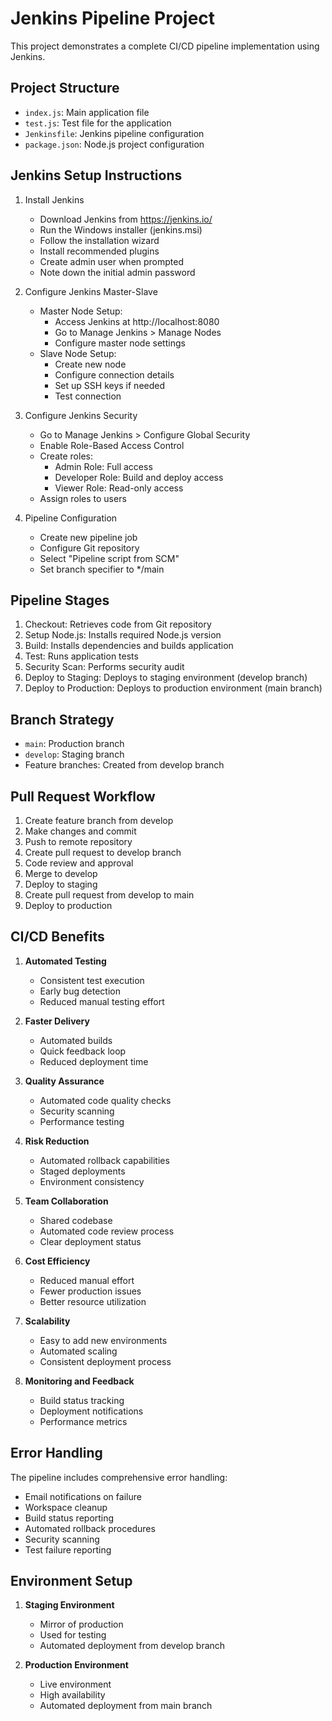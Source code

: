 # Jenkins Pipeline Project

This project demonstrates a complete CI/CD pipeline implementation using Jenkins.

## Project Structure

- `index.js`: Main application file
- `test.js`: Test file for the application
- `Jenkinsfile`: Jenkins pipeline configuration
- `package.json`: Node.js project configuration

## Jenkins Setup Instructions

1. Install Jenkins
   - Download Jenkins from https://jenkins.io/
   - Run the Windows installer (jenkins.msi)
   - Follow the installation wizard
   - Install recommended plugins
   - Create admin user when prompted
   - Note down the initial admin password

2. Configure Jenkins Master-Slave
   - Master Node Setup:
     - Access Jenkins at http://localhost:8080
     - Go to Manage Jenkins > Manage Nodes
     - Configure master node settings
   - Slave Node Setup:
     - Create new node
     - Configure connection details
     - Set up SSH keys if needed
     - Test connection

3. Configure Jenkins Security
   - Go to Manage Jenkins > Configure Global Security
   - Enable Role-Based Access Control
   - Create roles:
     - Admin Role: Full access
     - Developer Role: Build and deploy access
     - Viewer Role: Read-only access
   - Assign roles to users

4. Pipeline Configuration
   - Create new pipeline job
   - Configure Git repository
   - Select "Pipeline script from SCM"
   - Set branch specifier to */main

## Pipeline Stages

1. Checkout: Retrieves code from Git repository
2. Setup Node.js: Installs required Node.js version
3. Build: Installs dependencies and builds application
4. Test: Runs application tests
5. Security Scan: Performs security audit
6. Deploy to Staging: Deploys to staging environment (develop branch)
7. Deploy to Production: Deploys to production environment (main branch)

## Branch Strategy

- `main`: Production branch
- `develop`: Staging branch
- Feature branches: Created from develop branch

## Pull Request Workflow

1. Create feature branch from develop
2. Make changes and commit
3. Push to remote repository
4. Create pull request to develop branch
5. Code review and approval
6. Merge to develop
7. Deploy to staging
8. Create pull request from develop to main
9. Deploy to production

## CI/CD Benefits

1. **Automated Testing**
   - Consistent test execution
   - Early bug detection
   - Reduced manual testing effort

2. **Faster Delivery**
   - Automated builds
   - Quick feedback loop
   - Reduced deployment time

3. **Quality Assurance**
   - Automated code quality checks
   - Security scanning
   - Performance testing

4. **Risk Reduction**
   - Automated rollback capabilities
   - Staged deployments
   - Environment consistency

5. **Team Collaboration**
   - Shared codebase
   - Automated code review process
   - Clear deployment status

6. **Cost Efficiency**
   - Reduced manual effort
   - Fewer production issues
   - Better resource utilization

7. **Scalability**
   - Easy to add new environments
   - Automated scaling
   - Consistent deployment process

8. **Monitoring and Feedback**
   - Build status tracking
   - Deployment notifications
   - Performance metrics

## Error Handling

The pipeline includes comprehensive error handling:
- Email notifications on failure
- Workspace cleanup
- Build status reporting
- Automated rollback procedures
- Security scanning
- Test failure reporting

## Environment Setup

1. **Staging Environment**
   - Mirror of production
   - Used for testing
   - Automated deployment from develop branch

2. **Production Environment**
   - Live environment
   - High availability
   - Automated deployment from main branch 
